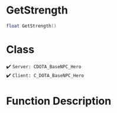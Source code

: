 # GetStrength
```lua
float GetStrength()
```
# Class
✔️ `Server: CDOTA_BaseNPC_Hero`  
✔️ `Client: C_DOTA_BaseNPC_Hero`  

# Function Description

